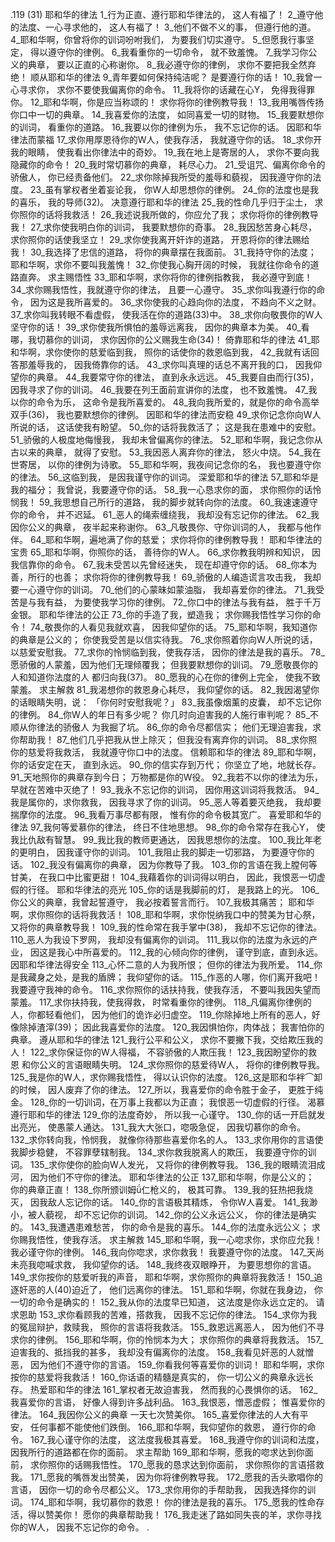 .119 (31) 
耶和华的律法 
1_行为正直、遵行耶和华律法的， 
这人有福了！ 
2_遵守他的法度、一心寻求他的， 
这人有福了！ 
3_他们不做不义的事， 
但遵行他的道。 
4_耶和华啊，你曾将你的训词吩咐我们， 
为要我们切实遵守。 
5_但愿我行事坚定， 
得以遵守你的律例。 
6_我看重你的一切命令， 
就不致羞愧。 
7_我学习你公义的典章， 
要以正直的心称谢你。 
8_我必遵守你的律例， 
求你不要把我全然弃绝！ 
顺从耶和华的律法 
9_青年要如何保持纯洁呢？ 
是要遵行你的话！ 
10_我曾一心寻求你， 
求你不要使我偏离你的命令。 
11_我将你的话藏在心Y， 
免得我得罪你。 
12_耶和华啊，你是应当称颂的！ 
求你将你的律例教导我！ 
13_我用嘴唇传扬 
你口中一切的典章。 
14_我喜爱你的法度， 
如同喜爱一切的财物。 
15_我要默想你的训词， 
看重你的道路。 
16_我要以你的律例为乐， 
我不忘记你的话。 
因耶和华律法而蒙福 
17_求你用厚恩待你的W人，使我存活， 
我就遵守你的话。 
18_求你开我的眼睛， 
使我看出你律法中的奇妙。 
19_我在地上是寄居的人， 
求你不要向我隐藏你的命令！ 
20_我时常切慕你的典章， 
耗尽心力。 
21_受诅咒、偏离你命令的骄傲人， 
你已经责备他们。 
22_求你除掉我所受的羞辱和藐视， 
因我遵守你的法度。 
23_虽有掌权者坐着妄论我， 
你W人却思想你的律例。 
24_你的法度也是我的喜乐， 
我的导师(32)。 
决意遵行耶和华的律法 
25_我的性命几乎归于尘土， 
求你照你的话将我救活！ 
26_我述说我所做的，你应允了我； 
求你将你的律例教导我！ 
27_求你使我明白你的训词， 
我要默想你的奇事。 
28_我因愁苦身心耗尽， 
求你照你的话使我坚立！ 
29_求你使我离开奸诈的道路， 
开恩将你的律法赐给我！ 
30_我选择了忠信的道路， 
将你的典章摆在我面前。 
31_我持守你的法度； 
耶和华啊，求你不要叫我羞愧！ 
32_你使我心胸开阔的时候， 
我就往你命令的道路直奔。 
求主赐悟性 
33_耶和华啊，求你将你的律例指教我， 
我必遵守到底！ 
34_求你赐我悟性，我就遵守你的律法， 
且要一心遵守。 
35_求你叫我遵行你的命令， 
因为这是我所喜爱的。 
36_求你使我的心趋向你的法度， 
不趋向不义之财。 
37_求你叫我转眼不看虚假， 
使我活在你的道路(33)中。 
38_求你向敬畏你的W人 
坚守你的话！ 
39_求你使我所惧怕的羞辱远离我， 
因你的典章本为美。 
40_看哪，我切慕你的训词， 
求你因你的公义赐我生命(34)！ 
倚靠耶和华的律法 
41_耶和华啊，求你使你的慈爱临到我， 
照你的话使你的救恩临到我， 
42_我就有话回答那羞辱我的， 
因我倚靠你的话。 
43_求你叫真理的话总不离开我的口， 
因我仰望你的典章。 
44_我要常守你的律法， 
直到永永远远。 
45_我要自由而行(35)， 
因我寻求了你的训词。 
46_我要在列王面前宣讲你的法度， 
也不致羞愧。 
47_我以你的命令为乐， 
这命令是我所喜爱的。 
48_我向我所爱的，就是你的命令高举双手(36)， 
我也要默想你的律例。 
因耶和华的律法而安稳 
49_求你记念你向W人所说的话， 
这话使我有盼望。 
50_你的话将我救活了； 
这是我在患难中的安慰。 
51_骄傲的人极度地侮慢我， 
我却未曾偏离你的律法。 
52_耶和华啊，我记念你从古以来的典章， 
就得了安慰。 
53_我因恶人离弃你的律法， 
怒火中烧。 
54_我在世寄居， 
以你的律例为诗歌。 
55_耶和华啊，我夜间记念你的名， 
我也要遵守你的律法。 
56_这临到我， 
是因我谨守你的训词。 
深爱耶和华的律法 
57_耶和华是我的福分； 
我曾说，我要遵守你的话。 
58_我一心恳求你的面， 
求你照你的话怜悯我！ 
59_我思想自己所行的道路， 
我的脚步就转向你的法度。 
60_我速速遵守你的命令， 
并不迟延。 
61_恶人的绳索缠绕我， 
我却没有忘记你的律法。 
62_我因你公义的典章， 
夜半起来称谢你。 
63_凡敬畏你、守你训词的人， 
我都与他作伴。 
64_耶和华啊，遍地满了你的慈爱； 
求你将你的律例教导我！ 
耶和华律法的宝贵 
65_耶和华啊，你照你的话， 
善待你的W人。 
66_求你教我明辨和知识， 
因我信靠你的命令。 
67_我未受苦以先曾经迷失， 
现在却遵守你的话。 
68_你本为善，所行的也善； 
求你将你的律例教导我！ 
69_骄傲的人编造谎言攻击我， 
我却要一心遵守你的训词。 
70_他们的心蒙昧如蒙油脂， 
我却喜爱你的律法。 
71_我受苦是与我有益， 
为要使我学习你的律例。 
72_你口中的律法与我有益， 
胜于千万金银。 
耶和华律法的公正 
73_你的手造了我，塑造我； 
求你赐我悟性学习你的命令！ 
74_敬畏你的人看见我就欢喜， 
因我仰望你的话。 
75_耶和华啊，我知道你的典章是公义的； 
你使我受苦是以信实待我。 
76_求你照着你向W人所说的话， 
以慈爱安慰我。 
77_求你的怜悯临到我，使我存活， 
因你的律法是我的喜乐。 
78_愿骄傲的人蒙羞，因为他们无理倾覆我； 
但我要默想你的训词。 
79_愿敬畏你的人和知道你法度的人 
都归向我(37)。 
80_愿我的心在你的律例上完全， 
使我不致蒙羞。 
求主解救 
81_我渴想你的救恩身心耗尽， 
我仰望你的话。 
82_我因渴望你的话眼睛失明，说： 
「你何时安慰我呢？」 
83_我虽像烟薰的皮囊， 
却不忘记你的律例。 
84_你W人的年日有多少呢？ 
你几时向迫害我的人施行审判呢？ 
85_不顺从你律法的骄傲人 
为我掘了坑。 
86_你的命令尽都信实； 
他们无理迫害我，求你帮助我！ 
87_他们几乎把我从世上除灭； 
但我没有离弃你的训词。 
88_求你照你的慈爱将我救活， 
我就遵守你口中的法度。 
信赖耶和华的律法 
89_耶和华啊，你的话安定在天， 
直到永远。 
90_你的信实存到万代； 
你坚立了地，地就长存。 
91_天地照你的典章存到今日； 
万物都是你的W役。 
92_我若不以你的律法为乐， 
早就在苦难中灭绝了！ 
93_我永不忘记你的训词， 
因你用这训词将我救活。 
94_我是属你的，求你救我， 
因我寻求了你的训词。 
95_恶人等着要灭绝我， 
我却要揣摩你的法度。 
96_我看万事尽都有限， 
惟有你的命令极其宽广。 
喜爱耶和华的律法 
97_我何等爱慕你的律法， 
终日不住地思想。 
98_你的命令常存在我心Y， 
使我比仇敌有智慧。 
99_我比我的教师更通达， 
因我思想你的法度。 
100_我比年老的更明白， 
因我谨守你的训词。 
101_我阻止我的脚走一切邪路， 
为要遵守你的话。 
102_我没有偏离你的典章， 
因为你教导了我。 
103_你的言语在我上膛何等甘美， 
在我口中比蜜更甜！ 
104_我藉着你的训词得以明白， 
因此，我恨恶一切虚假的行径。 
耶和华律法的亮光 
105_你的话是我脚前的灯， 
是我路上的光。 
106_你公义的典章，我曾起誓遵守， 
我必按着誓言而行。 
107_我极其痛苦； 
耶和华啊，求你照你的话将我救活！ 
108_耶和华啊，求你悦纳我口中的赞美为甘心祭， 
又将你的典章教导我！ 
109_我的性命常在我手掌中(38)， 
我却不忘记你的律法。 
110_恶人为我设下罗网， 
我却没有偏离你的训词。 
111_我以你的法度为永远的产业， 
因这是我心中所喜爱的。 
112_我的心倾向你的律例， 
谨守到底，直到永远。 
因耶和华律法得安全 
113_心怀二意的人为我所恨； 
但你的律法为我所爱。 
114_你是我藏身之处，是我的盾牌； 
我仰望你的话。 
115_作恶的人哪，你们离开我吧！ 
我要遵守我神的命令。 
116_求你照你的话扶持我，使我存活， 
不要叫我因失望而蒙羞。 
117_求你扶持我，使我得救， 
时常看重你的律例。 
118_凡偏离你律例的人，你都轻看他们， 
因为他们的诡诈必归虚空。 
119_你除掉地上所有的恶人，好像除掉渣滓(39)； 
因此我喜爱你的法度。 
120_我因惧怕你，肉体战； 
我害怕你的典章。 
遵从耶和华的律法 
121_我行公平和公义， 
求你不要撇下我，交给欺压我的人！ 
122_求你保证你的W人得福， 
不容骄傲的人欺压我！ 
123_我因盼望你的救恩 
和你公义的言语眼睛失明。 
124_求你照你的慈爱待W人， 
将你的律例教导我。 
125_我是你的W人，求你赐我悟性， 
得以认识你的法度。 
126_这是耶和华袢⌒卸的时候， 
因人废弃了你的律法。 
127_所以，我喜爱你的命令胜于金子， 
更胜于纯金。 
128_你的一切训词，在万事上我都以为正直； 
我恨恶一切虚假的行径。 
渴慕遵行耶和华的律法 
129_你的法度奇妙， 
所以我一心谨守。 
130_你的话一开启就发出亮光， 
使愚蒙人通达。 
131_我大大张口，唿吸急促， 
因我切慕你的命令。 
132_求你转向我，怜悯我， 
就像你待那些喜爱你名的人。 
133_求你用你的言语使我脚步稳健， 
不容罪孽辖制我。 
134_求你救我脱离人的欺压， 
我要遵守你的训词。 
135_求你使你的脸向W人发光， 
又将你的律例教导我。 
136_我的眼睛流泪成河， 
因为他们不守你的律法。 
耶和华律法的公正 
137_耶和华啊，你是公义的； 
你的典章正直！ 
138_你所颁训姆ǘ仁枪义的， 
极其可靠。 
139_我的狂热把我烧灭， 
因我敌人忘记你的话。 
140_你的言语极其精炼， 
令你W人喜爱。 
141_我渺小，被人藐视， 
却不忘记你的训词。 
142_你的公义永远公义， 
你的律法是确实的。 
143_我遭遇患难愁苦， 
你的命令是我的喜乐。 
144_你的法度永远公义； 
求你赐我悟性，使我存活。 
求主解救 
145_耶和华啊，我一心唿求你，求你应允我！ 
我必谨守你的律例。 
146_我向你唿求，求你救我！ 
我要遵守你的法度。 
147_天尚未亮我唿喊求救， 
我仰望你的话。 
148_我终夜双眼睁开， 
为要思想你的言语。 
149_求你按你的慈爱听我的声音， 
耶和华啊，求你照你的典章将我救活！ 
150_追逐奸恶的人(40)迫近了， 
他们远离你的律法。 
151_耶和华啊，你就在我身边， 
你一切的命令是确实的！ 
152_我从你的法度早已知道， 
这法度是你永远立定的。 
请求恩助 
153_求你看顾我的苦难，搭救我， 
因我不忘记你的律法。 
154_求你为我的冤屈辩护，救赎我， 
照你的言语将我救活。 
155_救恩远离恶人， 
因为他们不寻求你的律例。 
156_耶和华啊，你的怜悯本为大； 
求你照你的典章将我救活。 
157_迫害我的、抵挡我的甚多， 
我却没有偏离你的法度。 
158_我看见奸恶的人就憎恶， 
因为他们不遵守你的言语。 
159_你看我何等喜爱你的训词！ 
耶和华啊，求你按你的慈爱将我救活！ 
160_你话语的精髓是真实的， 
你一切公义的典章永远长存。 
热爱耶和华的律法 
161_掌权者无故迫害我， 
然而我的心畏惧你的话。 
162_我喜爱你的言语， 
好像人得到许多战利品。 
163_我恨恶，憎恶虚假； 
惟喜爱你的律法。 
164_我因你公义的典章 
一天七次赞美你。 
165_喜爱你律法的人大有平安， 
任何事都不能使他们跌倒。 
166_耶和华啊，我仰望你的救恩， 
遵行你的命令。 
167_我心谨守你的法度， 
这法度我极其喜爱。 
168_我遵守你的训词和法度， 
因我所行的道路都在你的面前。 
求主帮助 
169_耶和华啊，愿我的唿求达到你面前， 
求你照你的话赐我悟性。 
170_愿我的恳求达到你面前， 
求你照你的言语搭救我。 
171_愿我的嘴唇发出赞美， 
因为你将律例教导我。 
172_愿我的舌头歌唱你的言语， 
因你一切的命令尽都公义。 
173_求你用你的手帮助我， 
因我选择你的训词。 
174_耶和华啊，我切慕你的救恩！ 
你的律法是我的喜乐。 
175_愿我的性命存活，得以赞美你！ 
愿你的典章帮助我！ 
176_我走迷了路如同失丧的羊，求你寻找你的W人， 
因我不忘记你的命令。 
.